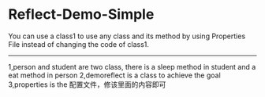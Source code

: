 # Reflect-Demo-Simple
You can use a class1 to use any class and its method by using Properties File instead of changing the code of class1.
*********
1,person and student are two class, there is a sleep method in student and a eat method in person
2,demoreflect is a class to achieve the goal
3,properties is the 配置文件，修该里面的内容即可
